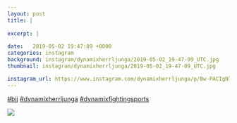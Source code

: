 ```yaml
---
layout: post
title: |
  
excerpt: |
    
date:   2019-05-02 19:47:09 +0000
categories: instagram
background: instagram/dynamixherrljunga/2019-05-02_19-47-09_UTC.jpg
thumbnail: instagram/dynamixherrljunga/2019-05-02_19-47-09_UTC.jpg

instagram_url: https://www.instagram.com/dynamixherrljunga/p/Bw-PACIgNlR
---
```

[#bjj](https://www.instagram.com/explore/tags/bjj/) [#dynamixherrljunga](https://www.instagram.com/explore/tags/dynamixherrljunga/) [#dynamixfightingsports](https://www.instagram.com/explore/tags/dynamixfightingsports/)



<img src='{{ site.baseurl }}/instagram/dynamixherrljunga/2019-05-02_19-47-09_UTC.jpg' class='img-fluid' />
